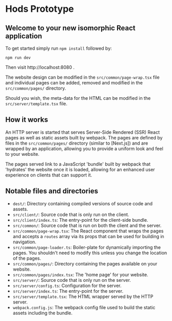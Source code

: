 Hods Prototype
===




Welcome to your new isomorphic React application
------------------------------------------------

To get started simply run `npm install` followed by:

```shell
npm run dev
```

Then visit http://localhost:8080 .

The website design can be modified in the `src/common/page-wrap.tsx`
file and individual pages can be added, removed and modified in the
`src/common/pages/` directory.

Should you wish, the meta-data for the HTML can be modified in the
`src/server/template.tsx` file.


How it works
------------

An HTTP server is started that serves Server-Side Rendered (SSR) React
pages as well as static assets built by webpack. The pages are defined
by files in the `src/common/pages/` directory (similar to [Next.js]) and
are wrapped by an application, allowing you to provide a uniform look
and feel to your website.

The pages served link to a JavaScript 'bundle' built by webpack that
'hydrates' the website once it is loaded, allowing for an enhanced user
experience on clients that can support it.


Notable files and directories
-----------------------------

- `dest/`: Directory containing compiled versions of source code and assets.
- `src/client/`: Source code that is only run on the client.
- `src/client/index.ts`: The entry-point for the client-side bundle.
- `src/common/`: Source code that is run on both the client and the server.
- `src/common/page-wrap.tsx`: The React component that wraps the pages and accepts a `routes` array via its props that can be used for building in navigation.
- `src/common/page-loader.ts`: Boiler-plate for dynamically importing the pages. You shouldn't need to modify this unless you change the location of the pages.
- `src/common/pages/`: Directory containing the pages available on your website.
- `src/common/pages/index.tsx`: The 'home page' for your website.
- `src/server/`: Source code that is only run on the server.
- `src/server/config.ts`: Configuration for the server.
- `src/server/index.ts`: The entry-point for the server.
- `src/server/template.tsx`: The HTML wrapper served by the HTTP server.
- `webpack.config.js`: The webpack config file used to build the static assets including the bundle.
